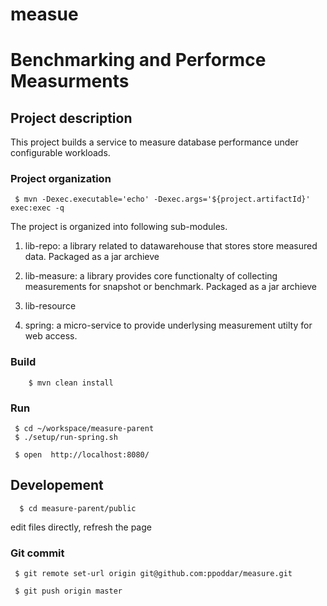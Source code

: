 # measue
# Benchmarking and Performce Measurments

## Project description
 
 This project builds a service to measure database
 performance under configurable workloads.
 
### Project organization

     $ mvn -Dexec.executable='echo' -Dexec.args='${project.artifactId}' exec:exec -q

 
The project is organized into following sub-modules.

  1. lib-repo: a library related to 
  		datawarehouse that stores store measured data. 
  		Packaged as a jar archieve
  		
  2. lib-measure: a library provides
  		core functionalty of collecting 
  		measurements for  snapshot or benchmark.
  		Packaged as a jar archieve
  		
  3. lib-resource
  
  4. spring: a micro-service to provide underlysing
     	measurement utilty for web access.
     
### Build

		$ mvn clean install
		
### Run

     $ cd ~/workspace/measure-parent
     $ ./setup/run-spring.sh 
     
     $ open  http://localhost:8080/
     
## Developement

      $ cd measure-parent/public
      
  edit files directly, refresh the page
  
  
  ### Git commit
  
     $ git remote set-url origin git@github.com:ppoddar/measure.git
  
     $ git push origin master
  
    	 
